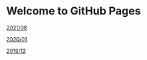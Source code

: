 # Welcome to GitHub Pages

[2021/08](https://wwzill0928.github.io/myDiary/2021/Aug/) 

[2020/01](https://wwzill0928.github.io/myDiary/2020/Jan/) 

[2019/12](https://wwzill0928.github.io/myDiary/2019/Dec/) 

